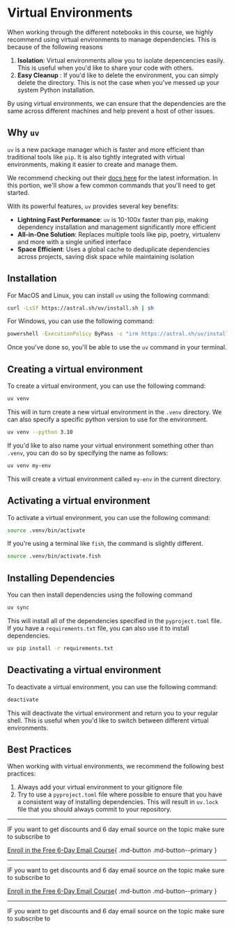 # Virtual Environments

When working through the different notebooks in this course, we highly recommend using virtual environments to manage dependencies. This is because of the following reasons

1. **Isolation**: Virtual environments allow you to isolate depencencies easily. This is useful when you'd like to share your code with others.
2. **Easy Cleanup** : If you'd like to delete the environment, you can simply delete the directory. This is not the case when you've messed up your system Python installation.

By using virtual environments, we can ensure that the dependencies are the same across different machines and help prevent a host of other issues.

## Why `uv`

`uv` is a new package manager which is faster and more efficient than traditional tools like `pip`. It is also tightly integrated with virtual environments, making it easier to create and manage them.

We recommend checking out their [docs here](https://docs.astral.sh/uv/) for the latest information. In this portion, we'll show a few common commands that you'll need to get started.

With its powerful features, `uv` provides several key benefits:

- **Lightning Fast Performance**: `uv` is 10-100x faster than pip, making dependency installation and management significantly more efficient
- **All-in-One Solution**: Replaces multiple tools like pip, poetry, virtualenv and more with a single unified interface
- **Space Efficient**: Uses a global cache to deduplicate dependencies across projects, saving disk space while maintaining isolation

## Installation

For MacOS and Linux, you can install `uv` using the following command:

```bash
curl -LsSf https://astral.sh/uv/install.sh | sh
```

For Windows, you can use the following command:

```bash
powershell -ExecutionPolicy ByPass -c "irm https://astral.sh/uv/install.ps1 | iex"
```

Once you've done so, you'll be able to use the `uv` command in your terminal.

## Creating a virtual environment

To create a virtual environment, you can use the following command:

```bash
uv venv
```

This will in turn create a new virtual environment in the `.venv` directory. We can also specify a specific python version to use for the environment.

```bash
uv venv --python 3.10
```

If you'd like to also name your virtual environment something other than `.venv`, you can do so by specifying the name as follows:

```bash
uv venv my-env
```

This will create a virtual environment called `my-env` in the current directory.

## Activating a virtual environment

To activate a virtual environment, you can use the following command:

```bash
source .venv/bin/activate
```

If you're using a terminal like `fish`, the command is slightly different.

```bash
source .venv/bin/activate.fish
```

## Installing Dependencies

You can then install dependencies using the following command

```bash
uv sync
```

This will install all of the dependencies specified in the `pyproject.toml` file. If you have a `requirements.txt` file, you can also use it to install dependencies.

```bash
uv pip install -r requirements.txt
```

## Deactivating a virtual environment

To deactivate a virtual environment, you can use the following command:

```bash
deactivate
```

This will deactivate the virtual environment and return you to your regular shell. This is useful when you'd like to switch between different virtual environments.

## Best Practices

When working with virtual environments, we recommend the following best practices:

1. Always add your virtual environment to your gitignore file
2. Try to use a `pyproject.toml` file where possible to ensure that you have a consistent way of installing dependencies. This will result in `uv.lock` file that you should always commit to your repository.

---

IF you want to get discounts and 6 day email source on the topic make sure to subscribe to

[Enroll in the Free 6-Day Email Course](https://improvingrag.com/){ .md-button .md-button--primary }

---

IF you want to get discounts and 6 day email source on the topic make sure to subscribe to

[Enroll in the Free 6-Day Email Course](https://improvingrag.com/){ .md-button .md-button--primary }

---

IF you want to get discounts and 6 day email source on the topic make sure to subscribe to

<script async data-uid="010fd9b52b" src="https://fivesixseven.kit.com/010fd9b52b/index.js"></script>

